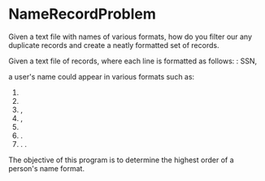NameRecordProblem
=================

Given a text file with names of various formats, how do you filter our any duplicate records and create a neatly formatted set of records.

Given a text file of records, where each line is formatted as follows:
<Name> : SSN,

a user's name could appear in various formats such as:

1) <First Name>
2) <First Name> <Last Name>
3) <Last Name>, <First Name>
4) <Last Name>, <First Name> <Middle Name>
5) <First Name> <Middle Name> <Last Name>
6) <First Name> <Middle Initial>. <Last Name>
7) <First Initial>. <Middle Initial>. <Last Name>

The objective of this program is to determine the highest order of a person's name format.



